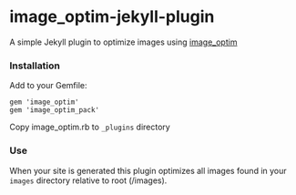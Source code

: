 image_optim-jekyll-plugin
=========================

A simple Jekyll plugin to optimize images using [image_optim](https://github.com/toy/image_optim)

### Installation

Add to your Gemfile: 

```
gem 'image_optim'
gem 'image_optim_pack'
```

Copy image_optim.rb to `_plugins` directory

### Use

When your site is generated this plugin optimizes all images found in your `images` directory relative to root (/images).